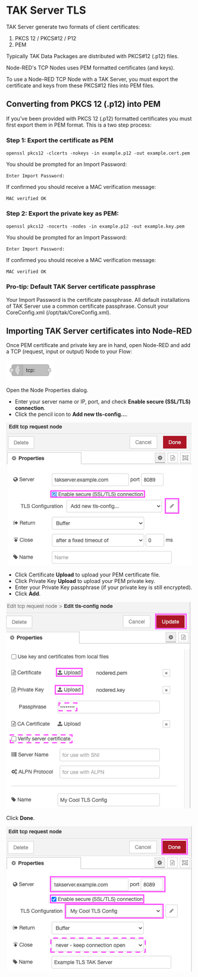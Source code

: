 # TAK Server TLS


TAK Server generate two formats of client certificates:

1. PKCS 12 / PKCS#12 / P12
2. PEM

Typically TAK Data Packages are distributed with PKCS#12 (.p12) files.

Node-RED's TCP Nodes uses PEM formatted certificates (and keys).

To use a Node-RED TCP Node with a TAK Server, you must export the certificate and keys from these PKCS#12 files into PEM files.

## Converting from PKCS 12 (.p12) into PEM

If you've been provided with PKCS 12 (.p12) formatted certificates you must first export them in PEM format. This is a two step process:

### Step 1: Export the certificate as PEM

```
openssl pkcs12 -clcerts -nokeys -in example.p12 -out example.cert.pem
```
You should be prompted for an Import Password:
```
Enter Import Password:
```
If confirmed you should receive a MAC verification message:
```
MAC verified OK
```

### Step 2: Export the private key as PEM:

```
openssl pkcs12 -nocerts -nodes -in example.p12 -out example.key.pem
```
You should be prompted for an Import Password:
```
Enter Import Password:
```
If confirmed you should receive a MAC verification message:
```
MAC verified OK
```

### Pro-tip: Default TAK Server certificate passphrase

Your Import Password is the certificate passphrase. All default installations of TAK Server use a common certificate passphrase. Consult your CoreConfig.xml (/opt/tak/CoreConfig.xml).

## Importing TAK Server certificates into Node-RED

Once PEM certificate and private key are in hand, open Node-RED and add a TCP (request, input or output) Node to your Flow:

![TCP Request Node](tls/tcp-request.png)

Open the Node Properties dialog.

- Enter your server name or IP, port, and check **Enable secure (SSL/TLS) connection**.
- Click the pencil icon to **Add new tls-config...**.

![TCP Request Node Properties](tls/tcp-request-properties.png)

- Click Certificate **Upload** to upload your PEM certificate file.
- Click Private Key **Upload** to upload your PEM private key.
- Enter your Private Key passphrase (if your private key is still encrypted).
- Click **Add**.

![tls-config Properties](tls/tls-config-properties.png)

Click **Done**.

![TCP Request Node Properties Filled](tls/tcp-request-properties-filled.png)

